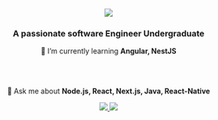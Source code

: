 <h1 align="center">
    <img src="https://readme-typing-svg.herokuapp.com/?font=Righteous&size=35&center=true&vCenter=true&width=500&height=70&duration=4000&lines=Hi+There!+👋;+I'm+Achintha+Peiris!;" />
</h1>

<h3 align="center">A passionate software Engineer Undergraduate </h3>

<div align="center">

 🌱 I’m currently learning <strong>Angular, NestJS</strong>

 <br><br> <!-- This adds a break between lines -->
 
 💬 Ask me about <strong>Node.js, React, Next.js, Java, React-Native</strong>

</div>

<div align="center"> 
  <a href="mailto:achinthaperis64@gmail.com">
    <img src="https://img.shields.io/badge/Gmail-df1b1b?style=for-the-badge&logo=gmail&logoColor=white" />
  </a>
  <a href="https://www.linkedin.com/in/achintha-peiris-9a61a129b">
    <img src="https://img.shields.io/badge/LinkedIn-0077B5?style=for-the-badge&logo=linkedin&logoColor=white" target="_blank" />
  </a>
</div>
